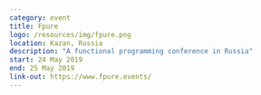 ```yaml
---
category: event
title: Fpure
logo: /resources/img/fpure.png
location: Kazan, Russia
description: "A functional programming conference in Russia"
start: 24 May 2019
end: 25 May 2019
link-out: https://www.fpure.events/
---
```

